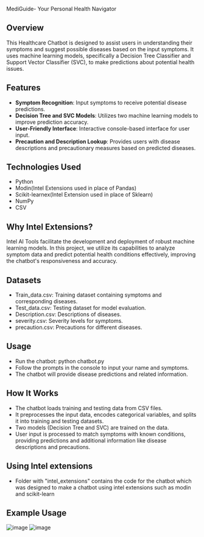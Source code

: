 MediGuide- Your Personal Health Navigator

## Overview
This Healthcare Chatbot is designed to assist users in understanding their symptoms and suggest possible diseases based on the input symptoms. It uses machine learning models, specifically a Decision Tree Classifier and Support Vector Classifier (SVC), to make predictions about potential health issues.

## Features
- **Symptom Recognition**: Input symptoms to receive potential disease predictions.
- **Decision Tree and SVC Models**: Utilizes two machine learning models to improve prediction accuracy.
- **User-Friendly Interface**: Interactive console-based interface for user input.
- **Precaution and Description Lookup**: Provides users with disease descriptions and precautionary measures based on predicted diseases.

## Technologies Used
- Python
- Modin(Intel Extensions used in place of Pandas)
- Scikit-learnex(Intel Extension used in place of Sklearn)
- NumPy
- CSV

## Why Intel Extensions?
Intel AI Tools facilitate the development and deployment of robust machine learning models. In this project, we utilize its capabilities to analyze symptom data and predict potential health conditions effectively, improving the chatbot's responsiveness and accuracy.

## Datasets
- Train_data.csv: Training dataset containing symptoms and corresponding diseases.
- Test_data.csv: Testing dataset for model evaluation.
- Description.csv: Descriptions of diseases.
- severity.csv: Severity levels for symptoms.
- precaution.csv: Precautions for different diseases.

## Usage
- Run the chatbot:
      python chatbot.py
- Follow the prompts in the console to input your name and symptoms.
- The chatbot will provide disease predictions and related information.

## How It Works
- The chatbot loads training and testing data from CSV files.
- It preprocesses the input data, encodes categorical variables, and splits it into training and testing datasets.
- Two models (Decision Tree and SVC) are trained on the data.
- User input is processed to match symptoms with known conditions, providing predictions and additional information like 
  disease descriptions and precautions.

## Using Intel extensions
- Folder with "intel_extensions" contains the code for the chatbot which was designed to make a chatbot using intel extensions such as modin and scikit-learn

## Example Usage
![image](https://github.com/user-attachments/assets/8265c07b-9166-4c96-b022-2837edd45a75)
![image](https://github.com/user-attachments/assets/65f95326-6b1f-4297-b090-4853d0105682)



